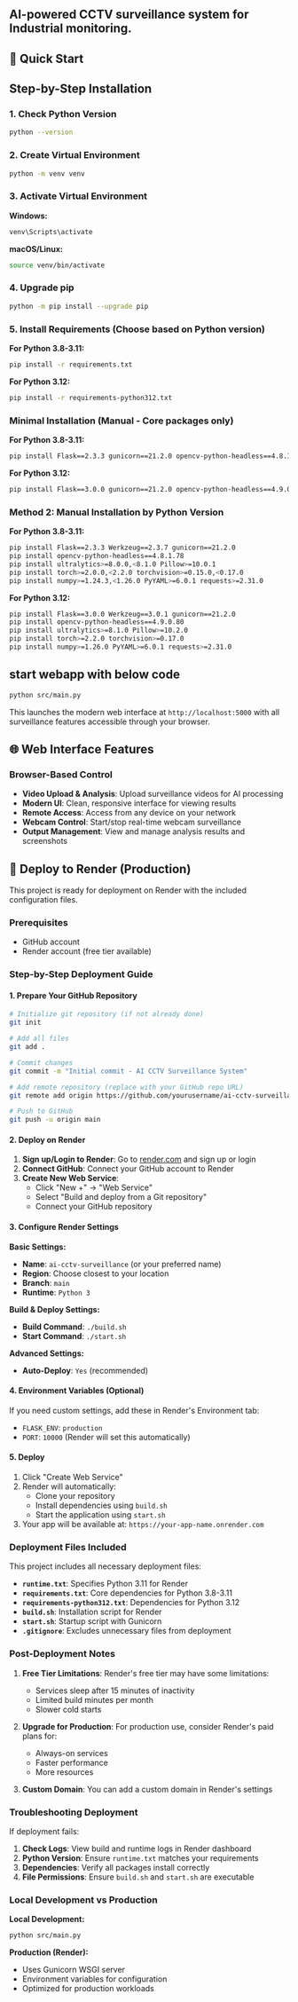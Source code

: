 ## AI-powered CCTV surveillance system for Industrial monitoring.
## 🚀 Quick Start

## Step-by-Step Installation

### 1. Check Python Version
```bash
python --version
```

### 2. Create Virtual Environment
```bash
python -m venv venv
```

### 3. Activate Virtual Environment
**Windows:**
```bash
venv\Scripts\activate
```

**macOS/Linux:**
```bash
source venv/bin/activate
```

### 4. Upgrade pip
```bash
python -m pip install --upgrade pip
```

### 5. Install Requirements (Choose based on Python version)

**For Python 3.8-3.11:**
```bash
pip install -r requirements.txt
```

**For Python 3.12:**
```bash
pip install -r requirements-python312.txt
```

### Minimal Installation (Manual - Core packages only)
**For Python 3.8-3.11:**
```bash
pip install Flask==2.3.3 gunicorn==21.2.0 opencv-python-headless==4.8.1.78 ultralytics>=8.0.0,<8.1.0 torch>=2.0.0,<2.2.0 numpy>=1.24.3,<1.26.0 PyYAML>=6.0.1 requests>=2.31.0 tqdm>=4.64.0
```
**For Python 3.12:**
```bash
pip install Flask==3.0.0 gunicorn==21.2.0 opencv-python-headless==4.9.0.80 ultralytics>=8.1.0 torch>=2.2.0 numpy>=1.26.0 PyYAML>=6.0.1 requests>=2.31.0 tqdm>=4.66.0
```

### Method 2: Manual Installation by Python Version

**For Python 3.8-3.11:**
```bash
pip install Flask==2.3.3 Werkzeug==2.3.7 gunicorn==21.2.0
pip install opencv-python-headless==4.8.1.78
pip install ultralytics>=8.0.0,<8.1.0 Pillow>=10.0.1
pip install torch>=2.0.0,<2.2.0 torchvision>=0.15.0,<0.17.0
pip install numpy>=1.24.3,<1.26.0 PyYAML>=6.0.1 requests>=2.31.0
```

**For Python 3.12:**
```bash
pip install Flask==3.0.0 Werkzeug==3.0.1 gunicorn==21.2.0
pip install opencv-python-headless==4.9.0.80
pip install ultralytics>=8.1.0 Pillow>=10.2.0
pip install torch>=2.2.0 torchvision>=0.17.0
pip install numpy>=1.26.0 PyYAML>=6.0.1 requests>=2.31.0
```

## start webapp with below code
```bash
python src/main.py
```

This launches the modern web interface at `http://localhost:5000` with all surveillance features accessible through your browser.

## 🌐 Web Interface Features

### Browser-Based Control
- **Video Upload & Analysis**: Upload surveillance videos for AI processing
- **Modern UI**: Clean, responsive interface for viewing results
- **Remote Access**: Access from any device on your network
- **Webcam Control**: Start/stop real-time webcam surveillance
- **Output Management**: View and manage analysis results and screenshots



## 🚀 Deploy to Render (Production)

This project is ready for deployment on Render with the included configuration files.

### Prerequisites
- GitHub account
- Render account (free tier available)

### Step-by-Step Deployment Guide

#### 1. Prepare Your GitHub Repository
```bash
# Initialize git repository (if not already done)
git init

# Add all files
git add .

# Commit changes
git commit -m "Initial commit - AI CCTV Surveillance System"

# Add remote repository (replace with your GitHub repo URL)
git remote add origin https://github.com/yourusername/ai-cctv-surveillance.git

# Push to GitHub
git push -u origin main
```

#### 2. Deploy on Render

1. **Sign up/Login to Render**: Go to [render.com](https://render.com) and sign up or login
2. **Connect GitHub**: Connect your GitHub account to Render
3. **Create New Web Service**: 
   - Click "New +" → "Web Service"
   - Select "Build and deploy from a Git repository"
   - Connect your GitHub repository

#### 3. Configure Render Settings

**Basic Settings:**
- **Name**: `ai-cctv-surveillance` (or your preferred name)
- **Region**: Choose closest to your location
- **Branch**: `main`
- **Runtime**: `Python 3`

**Build & Deploy Settings:**
- **Build Command**: `./build.sh`
- **Start Command**: `./start.sh`

**Advanced Settings:**
- **Auto-Deploy**: `Yes` (recommended)

#### 4. Environment Variables (Optional)
If you need custom settings, add these in Render's Environment tab:
- `FLASK_ENV`: `production`
- `PORT`: `10000` (Render will set this automatically)

#### 5. Deploy
1. Click "Create Web Service"
2. Render will automatically:
   - Clone your repository
   - Install dependencies using `build.sh`
   - Start the application using `start.sh`
3. Your app will be available at: `https://your-app-name.onrender.com`

### Deployment Files Included

This project includes all necessary deployment files:

- **`runtime.txt`**: Specifies Python 3.11 for Render
- **`requirements.txt`**: Core dependencies for Python 3.8-3.11
- **`requirements-python312.txt`**: Dependencies for Python 3.12
- **`build.sh`**: Installation script for Render
- **`start.sh`**: Startup script with Gunicorn
- **`.gitignore`**: Excludes unnecessary files from deployment

### Post-Deployment Notes

1. **Free Tier Limitations**: Render's free tier may have some limitations:
   - Services sleep after 15 minutes of inactivity
   - Limited build minutes per month
   - Slower cold starts

2. **Upgrade for Production**: For production use, consider Render's paid plans for:
   - Always-on services
   - Faster performance
   - More resources

3. **Custom Domain**: You can add a custom domain in Render's settings

### Troubleshooting Deployment

If deployment fails:

1. **Check Logs**: View build and runtime logs in Render dashboard
2. **Python Version**: Ensure `runtime.txt` matches your requirements
3. **Dependencies**: Verify all packages install correctly
4. **File Permissions**: Ensure `build.sh` and `start.sh` are executable

### Local Development vs Production

**Local Development:**
```bash
python src/main.py
```

**Production (Render):**
- Uses Gunicorn WSGI server
- Environment variables for configuration
- Optimized for production workloads